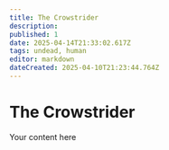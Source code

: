 ```yaml
---
title: The Crowstrider
description: 
published: 1
date: 2025-04-14T21:33:02.617Z
tags: undead, human
editor: markdown
dateCreated: 2025-04-10T21:23:44.764Z
---
```


# The Crowstrider
Your content here
